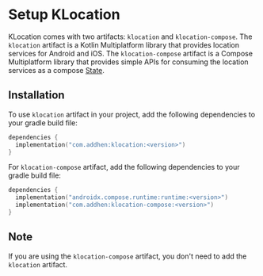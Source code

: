 Setup KLocation
===============

KLocation comes with two artifacts: `klocation` and `klocation-compose`. The `klocation` artifact
is a Kotlin Multiplatform library that provides location services for Android and iOS.
The `klocation-compose` artifact is a Compose Multiplatform library that provides simple APIs for
consuming the location services as a compose [State](https://developer.android.com/develop/ui/compose/state).

## Installation

To use `klocation` artifact in your project, add the following dependencies to your gradle build file:

```kotlin
dependencies {
  implementation("com.addhen:klocation:<version>")
}
```

For `klocation-compose` artifact, add the following dependencies to your gradle build file:

```kotlin
dependencies {
  implementation("androidx.compose.runtime:runtime:<version>")
  implementation("com.addhen:klocation-compose:<version>")
}
```
## Note

If you are using the `klocation-compose` artifact, you don't need to add the `klocation` artifact.

